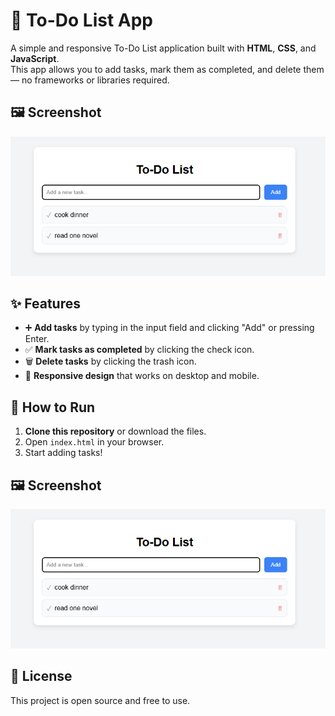 # 📝 To-Do List App

A simple and responsive To-Do List application built with **HTML**, **CSS**, and **JavaScript**.  
This app allows you to add tasks, mark them as completed, and delete them — no frameworks or libraries required.

## 🖼 Screenshot
![TO-DO list Screenshot](screenshot.png)

## ✨ Features
- ➕ **Add tasks** by typing in the input field and clicking "Add" or pressing Enter.
- ✅ **Mark tasks as completed** by clicking the check icon.
- 🗑 **Delete tasks** by clicking the trash icon.
- 🎨 **Responsive design** that works on desktop and mobile.

## 🚀 How to Run
1. **Clone this repository** or download the files.
2. Open `index.html` in your browser.
3. Start adding tasks!

## 🖼 Screenshot
![TO-DO list Screenshot](screenshot.png)

## 📜 License
This project is open source and free to use.

